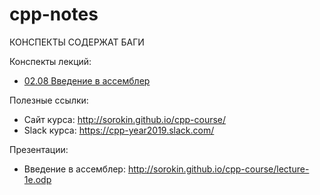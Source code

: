 # cpp-notes

КОНСПЕКТЫ СОДЕРЖАТ БАГИ

Конспекты лекций:
- [02.08 Введение в ассемблер](02.08%20asm%20intro.md)

Полезные ссылки:

- Сайт курса: http://sorokin.github.io/cpp-course/
- Slack курса: https://cpp-year2019.slack.com/

Презентации:

- Введение в ассемблер: http://sorokin.github.io/cpp-course/lecture-1e.odp
